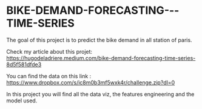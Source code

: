 # BIKE-DEMAND-FORECASTING---TIME-SERIES


The goal of this project is to predict the bike demand in all station of paris.

Check my article about this projet: https://hugodeladriere.medium.com/bike-demand-forecasting-time-series-8d5f581dfde3


You can find the data on this link : https://www.dropbox.com/s/ic8m0b3mf5wxk4r/challenge.zip?dl=0



In this project you will find all the data viz, the features engineering and the model used. 

